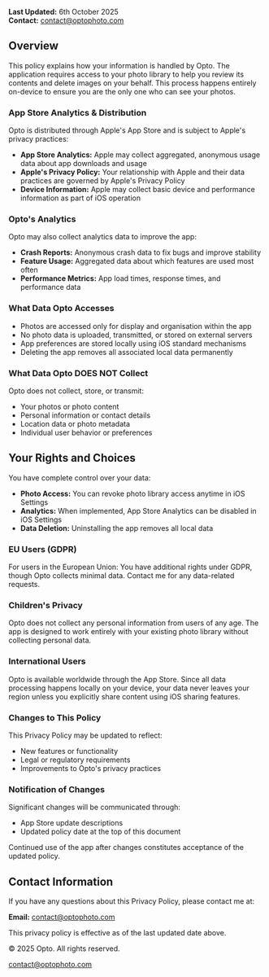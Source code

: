 **Last Updated:** 6th October 2025  
**Contact:** contact@optophoto.com

## Overview
This policy explains how your information is handled by Opto. The application requires access to your photo library to help you review its contents and delete images on your behalf. This process happens entirely on-device to ensure you are the only one who can see your photos.

### App Store Analytics & Distribution
Opto is distributed through Apple's App Store and is subject to Apple's privacy practices:
- **App Store Analytics:** Apple may collect aggregated, anonymous usage data about app downloads and usage  
- **Apple's Privacy Policy:** Your relationship with Apple and their data practices are governed by Apple's Privacy Policy  
- **Device Information:** Apple may collect basic device and performance information as part of iOS operation

### Opto's Analytics
Opto may also collect analytics data to improve the app:  
- **Crash Reports:** Anonymous crash data to fix bugs and improve stability  
- **Feature Usage:** Aggregated data about which features are used most often  
- **Performance Metrics:** App load times, response times, and performance data

### What Data Opto Accesses
- Photos are accessed only for display and organisation within the app  
- No photo data is uploaded, transmitted, or stored on external servers  
- App preferences are stored locally using iOS standard mechanisms
- Deleting the app removes all associated local data permanently

### What Data Opto DOES NOT Collect
Opto does not collect, store, or transmit:
- Your photos or photo content  
- Personal information or contact details  
- Location data or photo metadata  
- Individual user behavior or preferences

## Your Rights and Choices
You have complete control over your data:
- **Photo Access:** You can revoke photo library access anytime in iOS Settings
- **Analytics:** When implemented, App Store Analytics can be disabled in iOS Settings
- **Data Deletion:** Uninstalling the app removes all local data

### EU Users (GDPR)
For users in the European Union: You have additional rights under GDPR, though Opto collects minimal data. Contact me for any data-related requests.

### Children's Privacy
Opto does not collect any personal information from users of any age. The app is designed to work entirely with your existing photo library without collecting personal data.

### International Users
Opto is available worldwide through the App Store. Since all data processing happens locally on your device, your data never leaves your region unless you explicitly share content using iOS sharing features.

### Changes to This Policy
This Privacy Policy may be updated to reflect:  
- New features or functionality  
- Legal or regulatory requirements  
- Improvements to Opto's privacy practices

### Notification of Changes
Significant changes will be communicated through:  
- App Store update descriptions 
- Updated policy date at the top of this document

Continued use of the app after changes constitutes acceptance of the updated policy.

## Contact Information
If you have any questions about this Privacy Policy, please contact me at:

**Email:** contact@optophoto.com

This privacy policy is effective as of the last updated date above.

© 2025 Opto. All rights reserved.

[contact@optophoto.com](mailto:contact@optophoto.com)